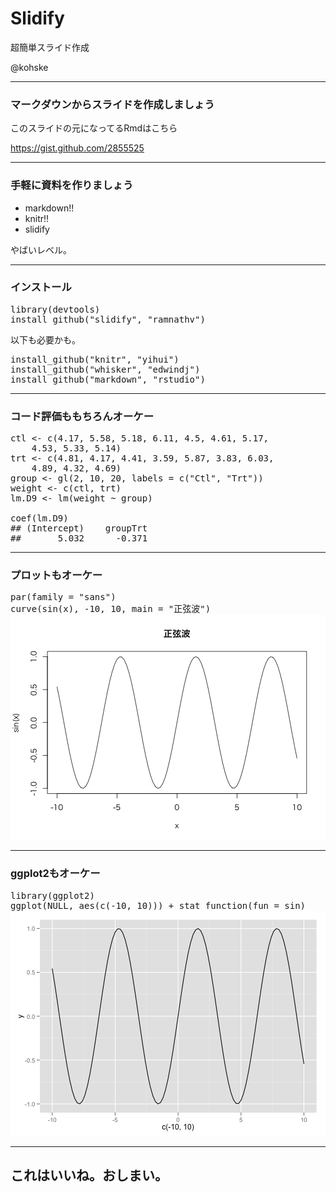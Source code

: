 # Slidify

超簡単スライド作成

@kohske

---
### マークダウンからスライドを作成しましょう

このスライドの元になってるRmdはこちら

https://gist.github.com/2855525

---
### 手軽に資料を作りましょう

- markdown!!
- knitr!!
- slidify

やばいレベル。

---
### インストール

<pre class="knitr"><div class="source">library(devtools)
install_github("slidify", "ramnathv")
</div></pre>


以下も必要かも。

<pre class="knitr"><div class="source">install_github("knitr", "yihui")
install_github("whisker", "edwindj")
install_github("markdown", "rstudio")
</div></pre>


---
### コード評価ももちろんオーケー

<pre class="knitr"><div class="source">ctl <- c(4.17, 5.58, 5.18, 6.11, 4.5, 4.61, 5.17, 
    4.53, 5.33, 5.14)
trt <- c(4.81, 4.17, 4.41, 3.59, 5.87, 3.83, 6.03, 
    4.89, 4.32, 4.69)
group <- gl(2, 10, 20, labels = c("Ctl", "Trt"))
weight <- c(ctl, trt)
lm.D9 <- lm(weight ~ group)

coef(lm.D9)
</div><div class="output">## (Intercept)    groupTrt 
##       5.032      -0.371 
</div></pre>


---
### プロットもオーケー

<pre class="knitr"><div class="source">par(family = "sans")
curve(sin(x), -10, 10, main = "正弦波")
</div><img src="figure/f32.png" class="plot" />
</pre>


---
### ggplot2もオーケー

<pre class="knitr"><div class="source">library(ggplot2)
ggplot(NULL, aes(c(-10, 10))) + stat_function(fun = sin)
</div><img src="figure/f33.png" class="plot" />
</pre>


---
## これはいいね。おしまい。
